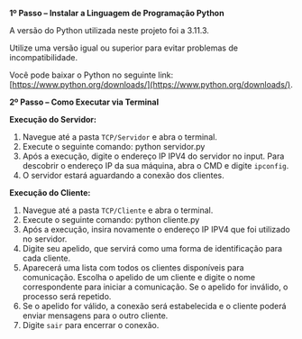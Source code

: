 
**1º Passo – Instalar a Linguagem de Programação Python**

A versão do Python utilizada neste projeto foi a 3.11.3.

Utilize uma versão igual ou superior para evitar problemas de incompatibilidade.

Você pode baixar o Python no seguinte link: [https://www.python.org/downloads/](https://www.python.org/downloads/).

**2º Passo – Como Executar via Terminal**

**Execução do Servidor:**

1. Navegue até a pasta `TCP/Servidor` e abra o terminal.
2. Execute o seguinte comando: python servidor.py
3. Após a execução, digite o endereço IP IPV4 do servidor no input. Para descobrir o endereço IP da sua máquina, abra o CMD e digite `ipconfig`.
4. O servidor estará aguardando a conexão dos clientes.

**Execução do Cliente:**

1. Navegue até a pasta `TCP/Cliente` e abra o terminal.
2. Execute o seguinte comando: python cliente.py
3. Após a execução, insira novamente o endereço IP IPV4 que foi utilizado no servidor.
4. Digite seu apelido, que servirá como uma forma de identificação para cada cliente.
5. Aparecerá uma lista com todos os clientes disponíveis para comunicação. Escolha o apelido de um cliente e digite o nome correspondente para iniciar a comunicação. Se o apelido for inválido, o processo será repetido.
6. Se o apelido for válido, a conexão será estabelecida e o cliente poderá enviar mensagens para o outro cliente.
7. Digite `sair` para encerrar o conexão.